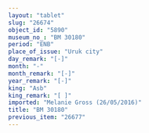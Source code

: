 ```yaml
---
layout: "tablet"
slug: "26674"
object_id: "5890"
museum_no_: "BM 30180"
period: "ENB"
place_of_issue: "Uruk city"
day_remark: "[-]"
month: "-"
month_remark: "[-]"
year_remark: "[-]"
king: "Asb"
king_remark: "[ ]"
imported: "Melanie Gross (26/05/2016)"
title: "BM 30180"
previous_item: "26677"
---
```

